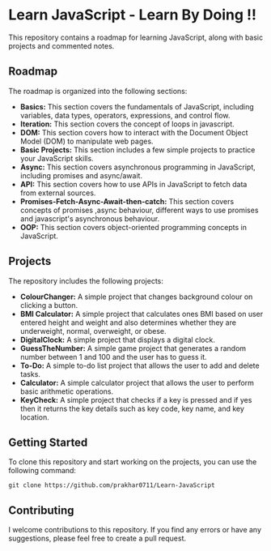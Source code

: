 # Learn JavaScript - Learn By Doing !!

This repository contains a roadmap for learning JavaScript, along with basic projects and commented notes.

## Roadmap

The roadmap is organized into the following sections:

- **Basics:** This section covers the fundamentals of JavaScript, including variables, data types, operators, expressions, and control flow.
- **Iteration:** This section covers the concept of loops in javascript.
- **DOM:** This section covers how to interact with the Document Object Model (DOM) to manipulate web pages.
- **Basic Projects:** This section includes a few simple projects to practice your JavaScript skills.
- **Async:** This section covers asynchronous programming in JavaScript, including promises and async/await.
- **API:** This section covers how to use APIs in JavaScript to fetch data from external sources.
- **Promises-Fetch-Async-Await-then-catch:** This section covers concepts of promises ,async behaviour, different ways to use promises and javascript's asynchronous behaviour.
- **OOP:** This section covers object-oriented programming concepts in JavaScript.

## Projects

The repository includes the following projects:

- **ColourChanger:** A simple project that changes background colour on clicking a button.
- **BMI Calculator:** A simple project that calculates ones BMI based on user entered height and weight and also determines whether they are underweight, normal, overweight, or obese.
- **DigitalClock:** A simple project that displays a digital clock.
- **GuessTheNumber:** A simple game project that generates a random number between 1 and 100 and the user has to guess it.
- **To-Do:** A simple to-do list project that allows the user to add and delete tasks.
- **Calculator:** A simple calculator project that allows the user to perform basic arithmetic operations.
- **KeyCheck:** A simple project that checks if a key is pressed and if yes then it returns the key details such as key code, key name, and key location.

## Getting Started

To clone this repository and start working on the projects, you can use the following command:

```
git clone https://github.com/prakhar0711/Learn-JavaScript
```

## Contributing

I welcome contributions to this repository. If you find any errors or have any suggestions, please feel free to create a pull request.
